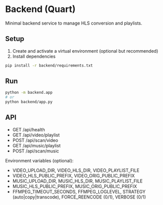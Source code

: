 # Backend (Quart)

Minimal backend service to manage HLS conversion and playlists.

## Setup

1. Create and activate a virtual environment (optional but recommended)
2. Install dependencies

```bash
pip install -r backend/requirements.txt
```

## Run

```bash
python -m backend.app
# or
python backend/app.py
```

## API

- GET /api/health
- GET /api/video/playlist
- POST /api/scan/video
- GET /api/music/playlist
- POST /api/scan/music

Environment variables (optional):
- VIDEO_UPLOAD_DIR, VIDEO_HLS_DIR, VIDEO_PLAYLIST_FILE
- VIDEO_HLS_PUBLIC_PREFIX, VIDEO_ORIG_PUBLIC_PREFIX
- MUSIC_UPLOAD_DIR, MUSIC_HLS_DIR, MUSIC_PLAYLIST_FILE
- MUSIC_HLS_PUBLIC_PREFIX, MUSIC_ORIG_PUBLIC_PREFIX
- FFMPEG_TIMEOUT_SECONDS, FFMPEG_LOGLEVEL, STRATEGY (auto|copy|transcode), FORCE_REENCODE (0/1), VERBOSE (0/1)
